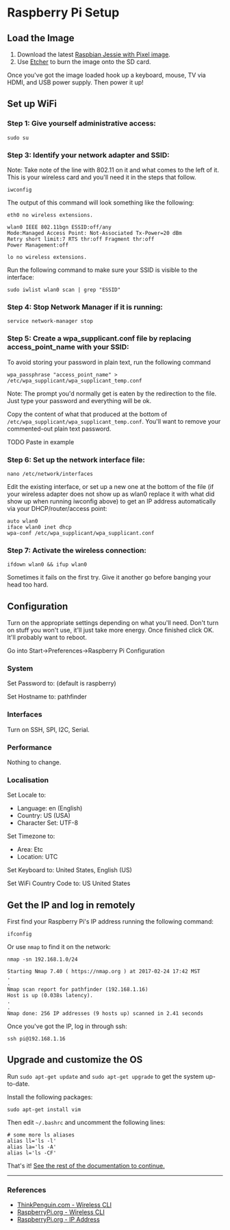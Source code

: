 # Raspberry Pi Setup

## Load the Image

1. Download the latest [Raspbian Jessie with Pixel image](https://downloads.raspberrypi.org/raspbian_latest).
2. Use [Etcher](https://etcher.io/) to burn the image onto the SD card.

Once you've got the image loaded hook up a keyboard, mouse, TV via HDMI, and USB power supply. Then power it up!

## Set up WiFi

### Step 1: Give yourself administrative access:

```
sudo su
```

### Step 3: Identify your network adapter and SSID:

Note: Take note of the line with 802.11 on it and what comes to the left of it. This is your wireless card and you'll need it in the steps that follow.

```
iwconfig
```

The output of this command will look something like the following:

```
eth0 no wireless extensions.

wlan0 IEEE 802.11bgn ESSID:off/any
Mode:Managed Access Point: Not-Associated Tx-Power=20 dBm
Retry short limit:7 RTS thr:off Fragment thr:off
Power Management:off

lo no wireless extensions.
```

Run the following command to make sure your SSID is visible to the interface:

```
sudo iwlist wlan0 scan | grep "ESSID"
```

### Step 4: Stop Network Manager if it is running:

```
service network-manager stop
```

### Step 5: Create a wpa_supplicant.conf file by replacing access_point_name with your SSID:

To avoid storing your password in plain text, run the following command

```
wpa_passphrase "access_point_name" > /etc/wpa_supplicant/wpa_supplicant_temp.conf
```

Note: The prompt you'd normally get is eaten by the redirection to the file. Just type your password and everything will be ok.

Copy the content of what that produced at the bottom of `/etc/wpa_supplicant/wpa_supplicant_temp.conf`. You'll want to remove your commented-out plain text password.

TODO Paste in example

### Step 6: Set up the network interface file:

```
nano /etc/network/interfaces
```

Edit the existing interface, or set up a new one at the bottom of the file (if your wireless adapter does not show up as wlan0 replace it with what did show up when running iwconfig above) to get an IP address automatically via your DHCP/router/access point:

```
auto wlan0
iface wlan0 inet dhcp
wpa-conf /etc/wpa_supplicant/wpa_supplicant.conf
```

### Step 7: Activate the wireless connection:

```
ifdown wlan0 && ifup wlan0
```

Sometimes it fails on the first try. Give it another go before banging your head too hard.

## Configuration

Turn on the appropriate settings depending on what you'll need. Don't turn on stuff you won't use, it'll just take more energy. Once finished click OK. It'll probably want to reboot.

Go into Start->Preferences->Raspberry Pi Configuration

### System

Set Password to: <Your Password> (default is raspberry)

Set Hostname to: pathfinder

### Interfaces

Turn on SSH, SPI, I2C, Serial.

### Performance

Nothing to change.

### Localisation

Set Locale to:

* Language: en (English)
* Country: US (USA)
* Character Set: UTF-8

Set Timezone to:

* Area: Etc
* Location: UTC

Set Keyboard to: United States, English (US)

Set WiFi Country Code to: US United States

## Get the IP and log in remotely

First find your Raspberry Pi's IP address running the following command:

```
ifconfig
```

Or use `nmap` to find it on the network:

```
nmap -sn 192.168.1.0/24

Starting Nmap 7.40 ( https://nmap.org ) at 2017-02-24 17:42 MST
.
.
Nmap scan report for pathfinder (192.168.1.16)
Host is up (0.038s latency).
.
.
Nmap done: 256 IP addresses (9 hosts up) scanned in 2.41 seconds
```

Once you've got the IP, log in through ssh:

```
ssh pi@192.168.1.16
```

## Upgrade and customize the OS

Run `sudo apt-get update` and `sudo apt-get upgrade` to get the system up-to-date.

Install the following packages:

```
sudo apt-get install vim 
```

Then edit `~/.bashrc` and uncomment the following lines:

```
# some more ls aliases
alias ll='ls -l'
alias la='ls -A'
alias l='ls -CF'
```

That's it! [See the rest of the documentation to continue.](../README.md)

----

### References

* [ThinkPenguin.com - Wireless CLI](https://www.thinkpenguin.com/gnu-linux/how-configure-wifi-card-using-command-line-or-terminal)
* [RaspberryPi.org - Wireless CLI](https://www.raspberrypi.org/documentation/configuration/wireless/wireless-cli.md)
* [RaspberryPi.org - IP Address](https://www.raspberrypi.org/documentation/remote-access/ip-address.md)
